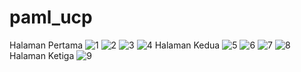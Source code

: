 # paml_ucp
Halaman Pertama
![1](https://github.com/ChendyPutra/FaseOne_082/assets/114349972/9aad2a15-172d-4b73-acf6-abd36b875c19)
![2](https://github.com/ChendyPutra/FaseOne_082/assets/114349972/b562a217-a501-415a-94d8-d05076572455)
![3](https://github.com/ChendyPutra/FaseOne_082/assets/114349972/d7952d8e-ba42-47dd-aeca-d3dec8465d13)
![4](https://github.com/ChendyPutra/FaseOne_082/assets/114349972/a27cf0c8-9477-42b0-a6cc-805ef970711e)
Halaman Kedua
![5](https://github.com/ChendyPutra/FaseOne_082/assets/114349972/243b160a-1345-4d99-b694-d9447983560f)
![6](https://github.com/ChendyPutra/FaseOne_082/assets/114349972/02e5e2f5-b2a0-4ee0-8580-71550b5077e7)
![7](https://github.com/ChendyPutra/FaseOne_082/assets/114349972/9692dfd0-e972-4885-b22a-a7f3f3f3339c)
![8](https://github.com/ChendyPutra/FaseOne_082/assets/114349972/1766535e-1638-4c5c-b062-92ed1bd01301)
Halaman Ketiga
![9](https://github.com/ChendyPutra/FaseOne_082/assets/114349972/fa824ded-3e28-4b92-9510-77ad0f40b86f)
